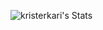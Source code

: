 ![kristerkari's Stats](https://github-readme-stats.vercel.app/api?username=kristerkari&theme=nord&show_icons=true&hide_border=false&count_private=true)
